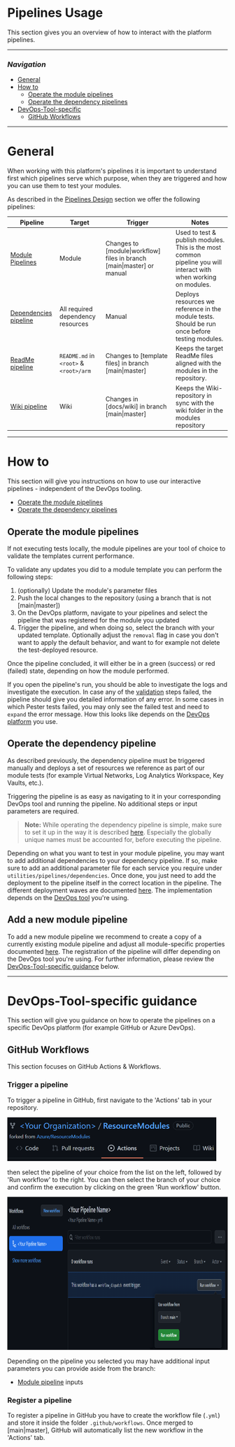 # Pipelines Usage

This section gives you an overview of how to interact with the platform pipelines.

---

### _Navigation_

- [General](#general)
- [How to](#how-to)
  - [Operate the module pipelines](#operate-the-module-pipelines)
  - [Operate the dependency pipelines](#operate-the-dependency-pipeline)
- [DevOps-Tool-specific](#devops-tool-specific-guidance)
  - [GitHub Workflows](#github-workflows)

---

# General

When working with this platform's pipelines it is important to understand first which pipelines serve which purpose, when they are triggered and how you can use them to test your modules.

As described in the [Pipelines Design](./PipelinesDesign.md) section we offer the following pipelines:

| Pipeline | Target | Trigger | Notes |
| - | - | - | - |
| [Module Pipelines](./PipelinesDesignmodule-pipelines) | Module | Changes to [module\|workflow] files in branch [main\|master] or manual | Used to test & publish modules. This is the most common pipeline you will interact with when working on modules. |
| [Dependencies pipeline](./PipelinesDesigndependencies-pipeline) | All required dependency resources | Manual | Deploys resources we reference in the module tests. Should be run once before testing modules. |
| [ReadMe pipeline](./PipelinesDesignreadme-pipeline) | `README.md` in `<root>` & `<root>/arm` | Changes to [template files] in branch [main\|master] | Keeps the target ReadMe files aligned with the modules in the repository.  |
| [Wiki pipeline](./PipelinesDesignwiki-pipeline) | Wiki | Changes in [docs/wiki] in branch [main\|master] | Keeps the Wiki-repository in sync with the wiki folder in the modules repository |

---

# How to

This section will give you instructions on how to use our interactive pipelines - independent of the DevOps tooling.

- [Operate the module pipelines](#operate-the-module-pipelines)
- [Operate the dependency pipelines](#operate-the-dependency-pipeline)

## Operate the module pipelines

If not executing tests locally, the module pipelines are your tool of choice to validate the templates current performance.

To validate any updates you did to a module template you can perform the following steps:
1. (optionally) Update the module's parameter files
1. Push the local changes to the repository (using a branch that is not [main\|master])
1. On the DevOps platform, navigate to your pipelines and select the pipeline that was registered for the module you updated
1. Trigger the pipeline, and when doing so, select the branch with your updated template. Optionally adjust the `removal` flag in case you don't want to apply the default behavior, and want to for example not delete the test-deployed resource.

Once the pipeline concluded, it will either be in a green (success) or red (failed) state, depending on how the module performed.

If you open the pipeline's run, you should be able to investigate the logs and investigate the execution. In case any of the [validation](./PipelinesDesignValidate) steps failed, the pipeline should give you detailed information of any error. In some cases in which Pester tests failed, you may only see the failed test and need to `expand` the error message. How this looks like depends on the [DevOps platform](#devops-tool-specific-considerations) you use.

## Operate the dependency pipeline

As described previously, the dependency pipeline must be triggered manually and deploys a set of resources we reference as part of our module tests (for example Virtual Networks, Log Analytics Workspace, Key Vaults, etc.).

Triggering the pipeline is as easy as navigating to it in your corresponding DevOps tool and running the pipeline. No additional steps or input parameters are required.

> **Note:** While operating the dependency pipeline is simple, make sure to set it up in the way it is described [here](./GettingStarted.md#Dependencies). Especially the globally unique names must be accounted for, before executing the pipeline.

Depending on what you want to test in your module pipeline, you may want to add additional dependencies to your dependency pipeline. If so, make sure to add an additional parameter file for each service you require under `utilities/pipelines/dependencies`. Once done, you just need to add the deployment to the pipeline itself in the correct location in the pipeline. The different deployment waves are documented [here](./TestingDesign.md#module-dependencies). The implementation depends on the [DevOps tool](#devops-tool-specific-considerations) you're using.

## Add a new module pipeline

To add a new module pipeline we recommend to create a copy of a currently existing module pipeline and adjust all module-specific properties documented [here](./PipelinesDesigncomponent-workflows). The registration of the pipeline will differ depending on the DevOps tool you're using. For further information, please review the [DevOps-Tool-specific guidance](#devops-tool-specific-guidance) below.

---

# DevOps-Tool-specific guidance

This section will give you guidance on how to operate the pipelines on a specific DevOps platform (for example GitHub or Azure DevOps).

## GitHub Workflows

This section focuses on GitHub Actions & Workflows.

### Trigger a pipeline

To trigger a pipeline in GitHub, first navigate to the 'Actions' tab in your repository.

<img src="./media/ghActionsTab.png" alt="Actions tab" height="100">

then select the pipeline of your choice from the list on the left, followed by 'Run workflow' to the right. You can then select the branch of your choice and confirm the execution by clicking on the green 'Run workflow' button.

<img src="./media/gHtriggerPipeline.png" alt="Run workflow" height="350">

Depending on the pipeline you selected you may have additional input parameters you can provide aside from the branch:
- [Module pipeline](./TestingDesign.md#module-pipeline-inputs) inputs

### Register a pipeline

To register a pipeline in GitHub you have to create the workflow file (`.yml`) and store it inside the folder `.github/workflows`. Once merged to [main\|master], GitHub will automatically list the new workflow in the 'Actions' tab.

